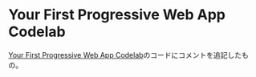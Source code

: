 # Your First Progressive Web App Codelab

[Your First Progressive Web App Codelab](https://github.com/googlecodelabs/your-first-pwapp)のコードにコメントを追記したもの。